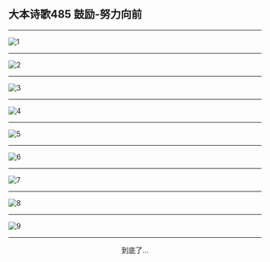 
## 大本诗歌485 鼓励-努力向前
        
<div id="aplayer0"></div>

---

<img alt="1" data-original="/data/d0484/1.png">

---

<img alt="2" data-original="/data/d0484/2.png">

---

<img alt="3" data-original="/data/d0484/3.png">

---

<img alt="4" data-original="/data/d0484/4.png">

---

<img alt="5" data-original="/data/d0484/5.png">

---

<img alt="6" data-original="/data/d0484/6.png">

---

<img alt="7" data-original="/data/d0484/7.png">

---

<img alt="8" data-original="/data/d0484/8.png">

---

<img alt="9" data-original="/data/d0484/9.png">

---

<p style="text-align: center">到底了...</p>

<script src="/js/dist-view.js"></script>

<script>
MAIN.id = 'd0484';
        
const ap0 = new APlayer({
    container: document.getElementById('aplayer0'),
    volume: 1,
    loop: 'none',
    preload: 'none',
    audio: [{
        name: '大本诗歌485.mp3',
        artist: '大本诗歌',
        url: 'https://res.wx.qq.com/voice/getvoice?mediaid=MzI0NTk3MDM5M18yMjQ3NDkzNTYw',
        cover: '/favicon'
    }]
});
</script>

